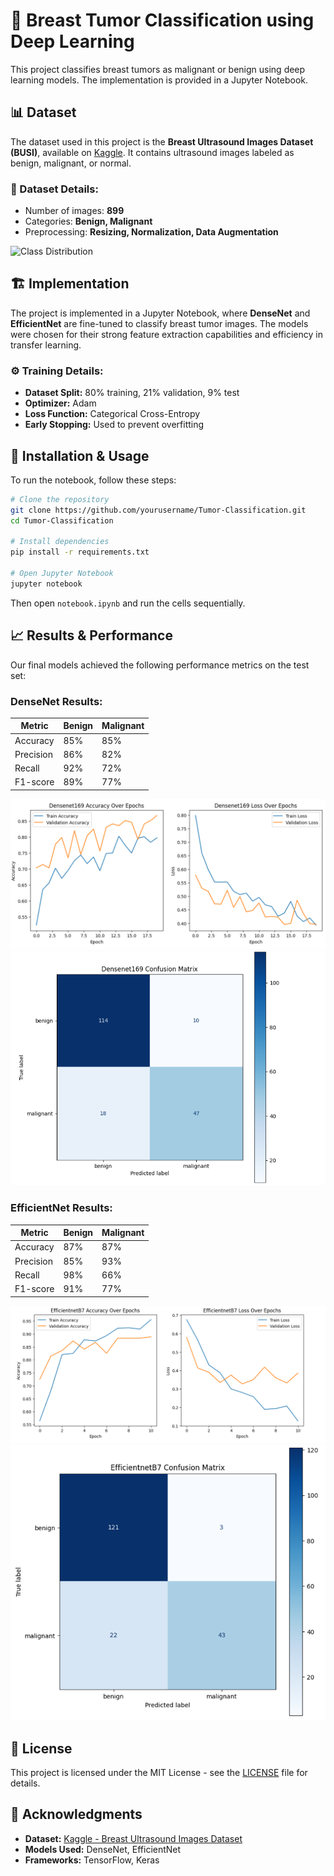 # 🏥 Breast Tumor Classification using Deep Learning

This project classifies breast tumors as malignant or benign using deep learning models. The implementation is provided in a Jupyter Notebook.

## 📊 Dataset

The dataset used in this project is the **Breast Ultrasound Images Dataset (BUSI)**, available on [Kaggle](https://www.kaggle.com/datasets/anaselmasry/datasetbusiwithgt). It contains ultrasound images labeled as benign, malignant, or normal. 

### 📌 Dataset Details:
- Number of images: **899**
- Categories: **Benign, Malignant**
- Preprocessing: **Resizing, Normalization, Data Augmentation**

![Class Distribution](,/images/class_distribution.PNG)

## 🏗 Implementation

The project is implemented in a Jupyter Notebook, where **DenseNet** and **EfficientNet** are fine-tuned to classify breast tumor images. The models were chosen for their strong feature extraction capabilities and efficiency in transfer learning.

### ⚙️ Training Details:
- **Dataset Split:** 80% training, 21% validation, 9% test
- **Optimizer:** Adam
- **Loss Function:** Categorical Cross-Entropy
- **Early Stopping:** Used to prevent overfitting

## 🚀 Installation & Usage

To run the notebook, follow these steps:

```bash
# Clone the repository
git clone https://github.com/yourusername/Tumor-Classification.git
cd Tumor-Classification

# Install dependencies
pip install -r requirements.txt

# Open Jupyter Notebook
jupyter notebook
```

Then open `notebook.ipynb` and run the cells sequentially.

## 📈 Results & Performance

Our final models achieved the following performance metrics on the test set:

### DenseNet Results:
| Metric       | Benign  | Malignant |
|-------------|--------|-----------|
| Accuracy    | 85%    | 85%       |
| Precision   | 86%    | 82%       |
| Recall      | 92%    | 72%       |
| F1-score    | 89%    | 77%       |

![DenseNet Results](images/densenet_acc.png)
![Densenet Confusion Matrix](images/densenet_conf_matrix.png)


### EfficientNet Results:
| Metric       | Benign  | Malignant |
|-------------|--------|-----------|
| Accuracy    | 87%    | 87%       |
| Precision   | 85%    | 93%       |
| Recall      | 98%    | 66%       |
| F1-score    | 91%    | 77%       |

![EfficientNet Results](images/efficientnet_acc.png)
![Efficientnet Confusion Matrix](images/efficientnet_conf_matrix.png)


## 📜 License

This project is licensed under the MIT License - see the [LICENSE](LICENSE) file for details.

## 🙌 Acknowledgments

- **Dataset:** [Kaggle - Breast Ultrasound Images Dataset](https://www.kaggle.com/datasets/anaselmasry/datasetbusiwithgt)
- **Models Used:** DenseNet, EfficientNet
- **Frameworks:** TensorFlow, Keras



